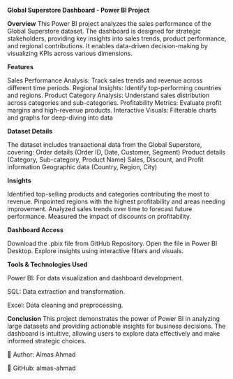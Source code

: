 **Global Superstore Dashboard - Power BI Project**

**Overview**
This Power BI project analyzes the sales performance of the Global Superstore dataset. The dashboard is designed for strategic stakeholders, providing key insights into sales trends, product performance, and regional contributions. It enables data-driven decision-making by visualizing KPIs across various dimensions.

**Features**

Sales Performance Analysis: Track sales trends and revenue across different time periods.
Regional Insights: Identify top-performing countries and regions.
Product Category Analysis: Understand sales distribution across categories and sub-categories.
Profitability Metrics: Evaluate profit margins and high-revenue products.
Interactive Visuals: Filterable charts and graphs for deep-diving into data

**Dataset Details**

The dataset includes transactional data from the Global Superstore, covering:
Order details (Order ID, Date, Customer, Segment)
Product details (Category, Sub-category, Product Name)
Sales, Discount, and Profit information
Geographic data (Country, Region, City)

**Insights**

Identified top-selling products and categories contributing the most to revenue.
Pinpointed regions with the highest profitability and areas needing improvement.
Analyzed sales trends over time to forecast future performance.
Measured the impact of discounts on profitability.

**Dashboard Access**

Download the .pbix file from GitHub Repository.
Open the file in Power BI Desktop.
Explore insights using interactive filters and visuals.

**Tools & Technologies Used**

Power BI: For data visualization and dashboard development.

SQL: Data extraction and transformation.

Excel: Data cleaning and preprocessing.

**Conclusion**
This project demonstrates the power of Power BI in analyzing large datasets and providing actionable insights for business decisions. The dashboard is intuitive, allowing users to explore data effectively and make informed strategic choices.

📌 Author: Almas Ahmad

📌 GitHub: almas-ahmad
